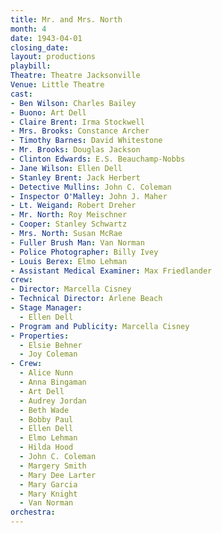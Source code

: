 ```yaml
---
title: Mr. and Mrs. North
month: 4
date: 1943-04-01
closing_date:
layout: productions
playbill:
Theatre: Theatre Jacksonville
Venue: Little Theatre
cast:
- Ben Wilson: Charles Bailey
- Buono: Art Dell
- Claire Brent: Irma Stockwell
- Mrs. Brooks: Constance Archer
- Timothy Barnes: David Whitestone
- Mr. Brooks: Douglas Jackson
- Clinton Edwards: E.S. Beauchamp-Nobbs
- Jane Wilson: Ellen Dell
- Stanley Brent: Jack Herbert
- Detective Mullins: John C. Coleman
- Inspector O'Malley: John J. Maher
- Lt. Weigand: Robert Dreher
- Mr. North: Roy Meischner
- Cooper: Stanley Schwartz
- Mrs. North: Susan McRae
- Fuller Brush Man: Van Norman
- Police Photographer: Billy Ivey
- Louis Berex: Elmo Lehman
- Assistant Medical Examiner: Max Friedlander
crew:
- Director: Marcella Cisney
- Technical Director: Arlene Beach
- Stage Manager:
  - Ellen Dell
- Program and Publicity: Marcella Cisney
- Properties:
  - Elsie Behner
  - Joy Coleman
- Crew:
  - Alice Nunn
  - Anna Bingaman
  - Art Dell
  - Audrey Jordan
  - Beth Wade
  - Bobby Paul
  - Ellen Dell
  - Elmo Lehman
  - Hilda Hood
  - John C. Coleman
  - Margery Smith
  - Mary Dee Larter
  - Mary Garcia
  - Mary Knight
  - Van Norman
orchestra:
---
```


